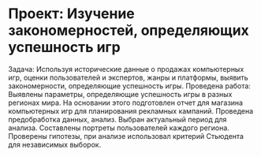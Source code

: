 # Проект: Изучение закономерностей, определяющих успешность игр
Задача: Используя исторические данные о продажах компьютерных игр, оценки пользователей и
экспертов, жанры и платформы, выявить закономерности, определяющие успешность игры. Проведена работа: Выявлены параметры, определяющие успешность игры в разных регионах мира.
На основании этого подготовлен отчет для магазина компьютерных игр для
планирования рекламных кампаний. Проведена предобработка данных, анализ. Выбран
актуальный период для анализа. Составлены портреты пользователей каждого региона. Проверены гипотезы, при анализе
использовал критерий Стьюдента для независимых выборок.

